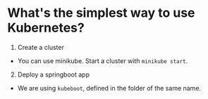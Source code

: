 # What's the simplest way to use Kubernetes?

1. Create a cluster

- You can use minikube. Start a cluster with `minikube start`.

2. Deploy a springboot app

- We are using `kubeboot`, defined in the folder of the same name.


